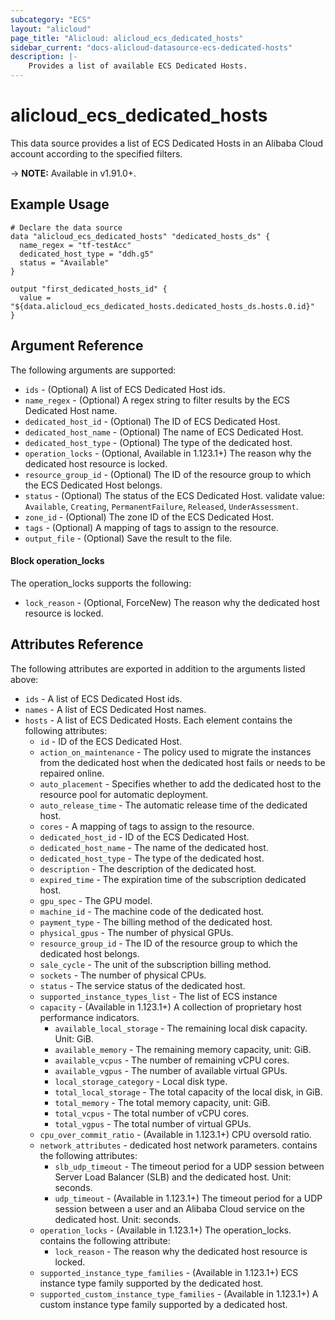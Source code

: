 ```yaml
---
subcategory: "ECS"
layout: "alicloud"
page_title: "Alicloud: alicloud_ecs_dedicated_hosts"
sidebar_current: "docs-alicloud-datasource-ecs-dedicated-hosts"
description: |-
    Provides a list of available ECS Dedicated Hosts.
---
```


# alicloud\_ecs\_dedicated\_hosts

This data source provides a list of ECS Dedicated Hosts in an Alibaba Cloud account according to the specified filters.
 
-> **NOTE:** Available in v1.91.0+.

## Example Usage

```
# Declare the data source
data "alicloud_ecs_dedicated_hosts" "dedicated_hosts_ds" {
  name_regex = "tf-testAcc"
  dedicated_host_type = "ddh.g5"
  status = "Available"
}

output "first_dedicated_hosts_id" {
  value = "${data.alicloud_ecs_dedicated_hosts.dedicated_hosts_ds.hosts.0.id}"
}
```

## Argument Reference

The following arguments are supported:

* `ids` - (Optional) A list of ECS Dedicated Host ids.
* `name_regex` - (Optional) A regex string to filter results by the ECS Dedicated Host name.
* `dedicated_host_id` - (Optional) The ID of ECS Dedicated Host.
* `dedicated_host_name` - (Optional) The name of ECS Dedicated Host.
* `dedicated_host_type` - (Optional) The type of the dedicated host.
* `operation_locks` - (Optional, Available in 1.123.1+) The reason why the dedicated host resource is locked.
* `resource_group_id` - (Optional) The ID of the resource group to which the ECS Dedicated Host belongs.
* `status` - (Optional) The status of the ECS Dedicated Host. validate value: `Available`, `Creating`, `PermanentFailure`, `Released`, `UnderAssessment`.
* `zone_id` - (Optional) The zone ID of the ECS Dedicated Host.
* `tags` - (Optional) A mapping of tags to assign to the resource.
* `output_file` - (Optional) Save the result to the file.

#### Block operation_locks

The operation_locks supports the following: 

* `lock_reason` - (Optional, ForceNew) The reason why the dedicated host resource is locked.

## Attributes Reference

The following attributes are exported in addition to the arguments listed above:

* `ids` -  A list of ECS Dedicated Host ids. 
* `names` -  A list of ECS Dedicated Host names.
* `hosts` - A list of ECS Dedicated Hosts. Each element contains the following attributes:
  * `id` - ID of the ECS Dedicated Host.
  * `action_on_maintenance` - The policy used to migrate the instances from the dedicated host when the dedicated host fails or needs to be repaired online.
  * `auto_placement` - Specifies whether to add the dedicated host to the resource pool for automatic deployment.
  * `auto_release_time` - The automatic release time of the dedicated host.
  * `cores` - A mapping of tags to assign to the resource.
  * `dedicated_host_id` - ID of the ECS Dedicated Host.
  * `dedicated_host_name` - The name of the dedicated host.
  * `dedicated_host_type` - The type of the dedicated host.
  * `description` - The description of the dedicated host.
  * `expired_time` - The expiration time of the subscription dedicated host.
  * `gpu_spec` - The GPU model.
  * `machine_id` - The machine code of the dedicated host.
  * `payment_type` - The billing method of the dedicated host.
  * `physical_gpus` - The number of physical GPUs.
  * `resource_group_id` - The ID of the resource group to which the dedicated host belongs.
  * `sale_cycle` - The unit of the subscription billing method.
  * `sockets` - The number of physical CPUs.
  * `status` - The service status of the dedicated host.
  * `supported_instance_types_list` - The list of ECS instance
  * `capacity` - (Available in 1.123.1+) A collection of proprietary host performance indicators.
    * `available_local_storage` - The remaining local disk capacity. Unit: GiB.
    * `available_memory` - The remaining memory capacity, unit: GiB.
    * `available_vcpus` - The number of remaining vCPU cores.
    * `available_vgpus` - The number of available virtual GPUs.
    * `local_storage_category` - Local disk type.
    * `total_local_storage` - The total capacity of the local disk, in GiB.
    * `total_memory` - The total memory capacity, unit: GiB.
    * `total_vcpus` - The total number of vCPU cores.
    * `total_vgpus` - The total number of virtual GPUs.
  * `cpu_over_commit_ratio` - (Available in 1.123.1+) CPU oversold ratio.
  * `network_attributes` - dedicated host network parameters. contains the following attributes:
    * `slb_udp_timeout` - The timeout period for a UDP session between Server Load Balancer (SLB) and the dedicated host. Unit: seconds.
    * `udp_timeout` - (Available in 1.123.1+) The timeout period for a UDP session between a user and an Alibaba Cloud service on the dedicated host. Unit: seconds.
  * `operation_locks` - (Available in 1.123.1+) The operation_locks. contains the following attribute:
    * `lock_reason` - The reason why the dedicated host resource is locked.
  * `supported_instance_type_families` - (Available in 1.123.1+) ECS instance type family supported by the dedicated host.
  * `supported_custom_instance_type_families` - (Available in 1.123.1+) A custom instance type family supported by a dedicated host.
  
   
    